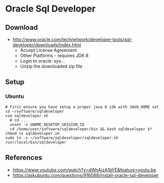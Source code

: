 # Oracle Sql Developer

## Download
* http://www.oracle.com/technetwork/developer-tools/sql-developer/downloads/index.html
  * Accept License Agreement
  * Other Platforms - requires JDK 8
  * Login to oracle: sys...
  * Unzip the downloaded zip file
## Setup
### Ubuntu
```
# First ensure you have setup a proper java 8 jdk with JAVA_HOME set
cd ~/software/sqldeveloper
vim sqldeveloper.sh
  # cd ...
  unset -v GNOME_DESKTOP_SESSION_ID
  cd /home/user/software/sqldeveloper/bin && bash sqldeveloper $*
chmod +x sqldeveloper.sh
sudo ln -s ~/software/sqldeveloper/sqldeveloper.sh /usr/local/bin/sqldeveloper
```

## References
* https://www.youtube.com/watch?v=dWnAizA1bYE&feature=youtu.be
* https://askubuntu.com/questions/916088/install-oracle-sql-developer
